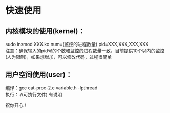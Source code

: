 # 快速使用

## 内核模块的使用(kernel)：
sudo insmod XXX.ko num=(监控的进程数量) pid=XXX,XXX,XXX,XXX    
注意：确保输入的pid号的个数和监控的进程数量一致，目前提供10个以内的监控(人为限制)，如果想增加，可以修改代码，过程很简单     
   
## 用户空间使用(user)：
编译：gcc cat-proc-2.c variable.h -lpthread     
执行：./(可执行文件)  有说明

祝你开心！

